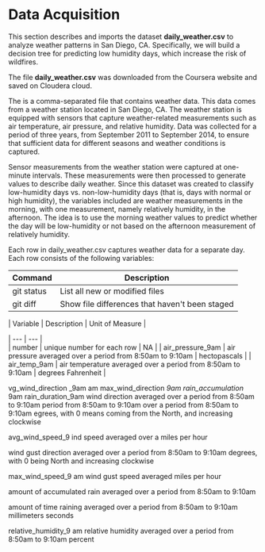 # Data Acquisition

This section describes and imports the dataset **daily_weather.csv** to analyze weather patterns in San Diego, CA.  Specifically, we will build a decision tree for predicting low humidity days, which increase the risk of wildfires.

The file **daily_weather.csv** was downloaded from the Coursera website and saved on Cloudera cloud.

The  is a comma-separated file that contains weather data. This data comes from a weather station located in San Diego, CA. The weather station is equipped with sensors that capture weather-related measurements such as air temperature, air pressure, and relative humidity. Data was collected for a period of three years, from September 2011 to September 2014, to ensure that sufficient data for different seasons and weather conditions is captured.

Sensor measurements from the weather station were captured at one-minute intervals. These measurements were then processed to generate values to describe daily weather. Since this dataset was created to classify low-humidity days vs. non-low-humidity days (that is, days with normal or high humidity), the variables included are weather measurements in the morning, with one measurement, namely relatively humidity, in the afternoon. The idea is to use the morning weather values to predict whether the day will be low-humidity or not based on the afternoon measurement of relatively humidity.

Each row in daily_weather.csv captures weather data for a separate day. Each row consists of the following variables:


| Command | Description |
| --- | --- |
| git status | List all new or modified files |
| git diff | Show file differences that haven't been staged |






| Variable | Description | Unit of Measure |

| --- | --- |     
| number | unique number for each row | NA |
| air_pressure_9am | air pressure averaged over a period from 8:50am to 9:10am | hectopascals |
| air_temp_9am | air temperature averaged over a period from 8:50am to 9:10am | degrees Fahrenheit |




vg_wind_direction
_9am
am
max_wind_direction
_9am
rain_accumulation_
9am
rain_duration_9am
wind direction averaged over a
period from 8:50am to 9:10am
period from 8:50am to 9:10am
over a period from 8:50am to
9:10am
egrees, with 0 means
   coming from the North, and
 increasing clockwise
     
  avg_wind_speed_9
ind speed averaged over a
miles per hour
         
  wind gust direction averaged
  over a period from 8:50am to
 9:10am
degrees, with 0 being North
 and increasing clockwise
       
  max_wind_speed_9
  am
wind gust speed averaged
miles per hour
         
  amount of accumulated rain
  averaged over a period from
 8:50am to 9:10am
      
  amount of time raining
 averaged over a period from
 8:50am to 9:10am
millimeters
  seconds
       
  relative_humidity_9
  am
relative humidity averaged
over a period from 8:50am to
 9:10am
percent
     
